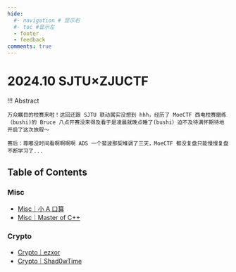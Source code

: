 ```yaml
---
hide:
  #- navigation # 显示右
  #- toc #显示左
  - footer
  - feedback
comments: true
--- 
```

# 2024.10 SJTU$\times$ZJUCTF

!!! Abstract 

	万众瞩目的校赛来啦！这回还跟 SJTU 联动属实没想到 hhh，经历了 MoeCTF 西电校赛磨练（bushi)的 Bruce 八点开赛没来得及看于是凌晨就晚点睡了(bushi）迫不及待满怀期待地开启了这次旅程～
	
	赛后：尊嘟没时间看啊啊啊啊 ADS 一个斐波那契堆调了三天，MoeCTF 都没复盘只能慢慢复盘不断学习了...

## Table of Contents

### Misc

- [Misc｜小 A 口算](Misc/Misc-3/)
- [Misc｜Master of C++](Misc/Misc-4/)

### Crypto

- [Crypto｜ezxor](Crypto/Crypto-1/)
- [Crypto｜Shad0wTime](Crypto/Crypto-2/)